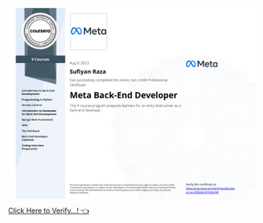 <img align="center" src="Meta Back-End Developer Professional Certificate.png" alt="Meta Back-End Developer Professional Certificate">



[Click Here to Verify...! 👈](https://coursera.org/verify/professional-cert/E96MLM7HMU6R)